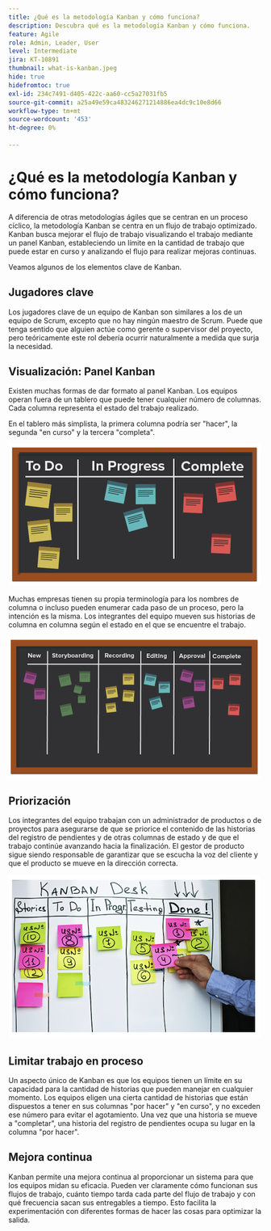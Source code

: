 ```yaml
---
title: ¿Qué es la metodología Kanban y cómo funciona?
description: Descubra qué es la metodología Kanban y cómo funciona.
feature: Agile
role: Admin, Leader, User
level: Intermediate
jira: KT-10891
thumbnail: what-is-kanban.jpeg
hide: true
hidefromtoc: true
exl-id: 234c7491-d405-422c-aa60-cc5a27031fb5
source-git-commit: a25a49e59ca483246271214886ea4dc9c10e8d66
workflow-type: tm+mt
source-wordcount: '453'
ht-degree: 0%

---
```


# ¿Qué es la metodología Kanban y cómo funciona?

A diferencia de otras metodologías ágiles que se centran en un proceso cíclico, la metodología Kanban se centra en un flujo de trabajo optimizado. Kanban busca mejorar el flujo de trabajo visualizando el trabajo mediante un panel Kanban, estableciendo un límite en la cantidad de trabajo que puede estar en curso y analizando el flujo para realizar mejoras continuas.


Veamos algunos de los elementos clave de Kanban.



## Jugadores clave

Los jugadores clave de un equipo de Kanban son similares a los de un equipo de Scrum, excepto que no hay ningún maestro de Scrum. Puede que tenga sentido que alguien actúe como gerente o supervisor del proyecto, pero teóricamente este rol debería ocurrir naturalmente a medida que surja la necesidad.

## Visualización: Panel Kanban

Existen muchas formas de dar formato al panel Kanban. Los equipos operan fuera de un tablero que puede tener cualquier número de columnas. Cada columna representa el estado del trabajo realizado.

En el tablero más simplista, la primera columna podría ser &quot;hacer&quot;, la segunda &quot;en curso&quot; y la tercera &quot;completa&quot;.

![Pizarra y notas rápidas](assets/agile4-01.png)

Muchas empresas tienen su propia terminología para los nombres de columna o incluso pueden enumerar cada paso de un proceso, pero la intención es la misma. Los integrantes del equipo mueven sus historias de columna en columna según el estado en el que se encuentre el trabajo.

![Pizarra y notas rápidas](assets/agile4-02.png)

## Priorización

Los integrantes del equipo trabajan con un administrador de productos o de proyectos para asegurarse de que se priorice el contenido de las historias del registro de pendientes y de otras columnas de estado y de que el trabajo continúe avanzando hacia la finalización. El gestor de producto sigue siendo responsable de garantizar que se escucha la voz del cliente y que el producto se mueve en la dirección correcta.

![Pizarra Kanban](assets/agile4-03.png)

## Limitar trabajo en proceso

Un aspecto único de Kanban es que los equipos tienen un límite en su capacidad para la cantidad de historias que pueden manejar en cualquier momento. Los equipos eligen una cierta cantidad de historias que están dispuestos a tener en sus columnas &quot;por hacer&quot; y &quot;en curso&quot;, y no exceden ese número para evitar el agotamiento. Una vez que una historia se mueve a &quot;completar&quot;, una historia del registro de pendientes ocupa su lugar en la columna &quot;por hacer&quot;.

## Mejora continua

Kanban permite una mejora continua al proporcionar un sistema para que los equipos midan su eficacia. Pueden ver claramente cómo funcionan sus flujos de trabajo, cuánto tiempo tarda cada parte del flujo de trabajo y con qué frecuencia sacan sus entregables a tiempo. Esto facilita la experimentación con diferentes formas de hacer las cosas para optimizar la salida.
